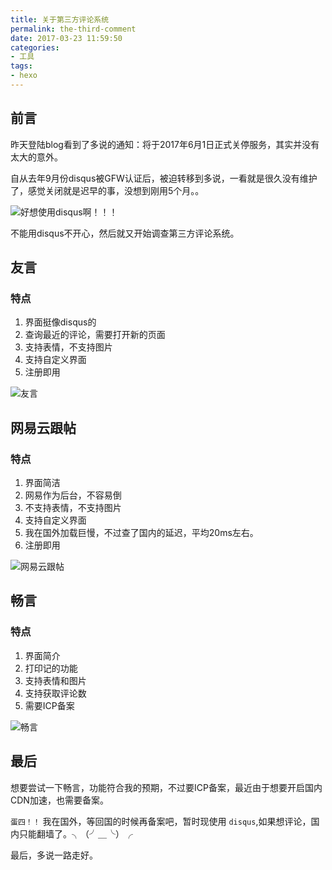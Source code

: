 ```yaml
---
title: 关于第三方评论系统
permalink: the-third-comment
date: 2017-03-23 11:59:50
categories:
- 工具
tags:
- hexo
---
```

## 前言
昨天登陆blog看到了多说的通知：将于2017年6月1日正式关停服务，其实并没有太大的意外。

自从去年9月份disqus被GFW认证后，被迫转移到多说，一看就是很久没有维护了，感觉关闭就是迟早的事，没想到刚用5个月。。

![好想使用disqus啊！！！](http://oncj6b2vl.bkt.clouddn.com/FiTeQPGuPt1W5BuUj2NcruE_eHkv.jpg)

不能用disqus不开心，然后就又开始调查第三方评论系统。

## 友言
### 特点
1. 界面挺像disqus的
2. 查询最近的评论，需要打开新的页面
3. 支持表情，不支持图片
4. 支持自定义界面
5. 注册即用

![友言](http://oncj6b2vl.bkt.clouddn.com/Fu3w7t5F_blvaZ2xyRmNaZ70wDJD.png)

## 网易云跟帖
### 特点
1. 界面简洁
2. 网易作为后台，不容易倒
3. 不支持表情，不支持图片
4. 支持自定义界面
5. 我在国外加载巨慢，不过查了国内的延迟，平均20ms左右。
6. 注册即用

![网易云跟帖](http://oncj6b2vl.bkt.clouddn.com/Fhb1TtKq7JWIj91gU90Mh4o5Ay12.png)

## 畅言
### 特点
1. 界面简介
2. 打印记的功能
3. 支持表情和图片
4. 支持获取评论数
5. 需要ICP备案

![畅言](http://oncj6b2vl.bkt.clouddn.com/FufklpIz5UFXJsiKGGjTP9DnMymz.png)

## 最后
想要尝试一下畅言，功能符合我的预期，不过要ICP备案，最近由于想要开启国内CDN加速，也需要备案。

`蛋四！！` 我在国外，等回国的时候再备案吧，暂时现使用 `disqus`,如果想评论，国内只能翻墙了。╮（╯＿╰）╭

最后，多说一路走好。
